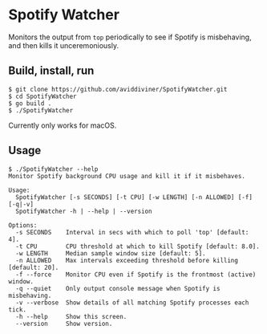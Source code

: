 # Spotify Watcher
Monitors the output from `top` periodically to see if Spotify is misbehaving, and then kills it unceremoniously.

## Build, install, run
```console
$ git clone https://github.com/aviddiviner/SpotifyWatcher.git
$ cd SpotifyWatcher
$ go build .
$ ./SpotifyWatcher
```

Currently only works for macOS.

## Usage
```console
$ ./SpotifyWatcher --help
Monitor Spotify background CPU usage and kill it if it misbehaves.

Usage:
  SpotifyWatcher [-s SECONDS] [-t CPU] [-w LENGTH] [-n ALLOWED] [-f] [-q|-v]
  SpotifyWatcher -h | --help | --version

Options:
  -s SECONDS    Interval in secs with which to poll 'top' [default: 4].
  -t CPU        CPU threshold at which to kill Spotify [default: 8.0].
  -w LENGTH     Median sample window size [default: 5].
  -n ALLOWED    Max intervals exceeding threshold before killing [default: 20].
  -f --force    Monitor CPU even if Spotify is the frontmost (active) window.
  -q --quiet    Only output console message when Spotify is misbehaving.
  -v --verbose  Show details of all matching Spotify processes each tick.
  -h --help     Show this screen.
  --version     Show version.
```
